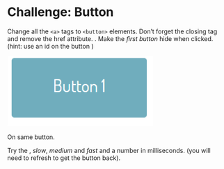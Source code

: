 # Challenge: Button

Change all the `<a>` tags to  `<button>` elements. Don’t forget the closing tag and remove the href attribute. . Make the _first button_ hide when clicked. (hint: use an id on the button )
 
![button](img/button.png)

On same  button.

Try the , _slow_, _medium_ and _fast_ and a number in milliseconds. (you will need to refresh to get the button back).
